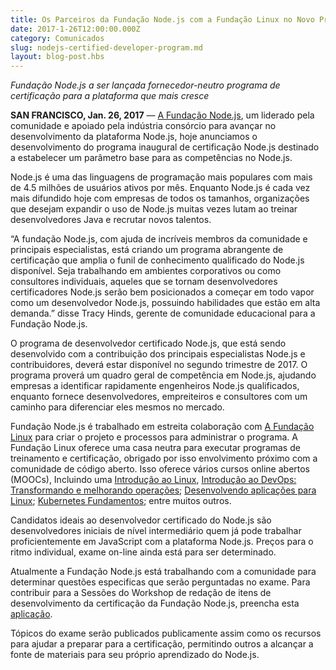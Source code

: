 ```yaml
---
title: Os Parceiros da Fundação Node.js com a Fundação Linux no Novo Programa de Certificação Node.js
date: 2017-1-26T12:00:00.000Z
category: Comunicados
slug: nodejs-certified-developer-program.md
layout: blog-post.hbs
---
```


_Fundação Node.js a ser lançada
fornecedor-neutro programa de certificação para a plataforma que mais cresce_

**SAN FRANCISCO, Jan. 26, 2017** — [A Fundação Node.js](https://foundation.nodejs.org/), um liderado pela comunidade e
apoiado pela indústria consórcio para avançar no desenvolvimento da plataforma Node.js,
hoje anunciamos o desenvolvimento do programa inaugural de certificação Node.js
destinado a estabelecer um parâmetro base para as competências no Node.js.

Node.js é uma das linguagens de programação mais populares com mais de 4.5 milhões
de usuários ativos por mês. Enquanto Node.js é cada vez mais difundido hoje com
empresas de todos os tamanhos, organizações que desejam expandir o uso de Node.js
muitas vezes lutam ao treinar desenvolvedores Java e recrutar
novos talentos.

“A fundação Node.js, com ajuda de incríveis membros da comunidade e principais
especialistas, está criando um programa abrangente de certificação que amplia o
funil de conhecimento qualificado do Node.js disponível. Seja trabalhando em ambientes
corporativos ou como consultores individuais, aqueles que se tornam desenvolvedores
certificadores Node.js serão bem posicionados a começar em todo vapor como um desenvolvedor
Node.js, possuindo habilidades que estão em alta demanda.” disse Tracy Hinds,
gerente de comunidade educacional para a Fundação Node.js.

O programa de desenvolvedor certificado Node.js, que está sendo desenvolvido com a contribuição dos principais
especialistas Node.js e contribuidores, deverá estar disponível no segundo trimestre de 2017. O programa proverá um quadro geral
de competência em Node.js,
ajudando empresas a identificar rapidamente engenheiros Node.js qualificados, enquanto
fornece desenvolvedores, empreiteiros e consultores com um caminho para diferenciar
eles mesmos no mercado.

Fundação Node.js é trabalhado em estreita colaboração com [A Fundação Linux](https://training.linuxfoundation.org/certification/why-certify-with-us) para criar o projeto
e processos para administrar o programa. A Fundação Linux oferece uma
casa neutra para executar programas de treinamento e certificação, obrigado por isso
envolvimento próximo com a comunidade de código aberto. Isso oferece vários cursos
online abertos (MOOCs), Incluindo uma [Introdução ao Linux](https://www.edx.org/course/introduction-linux-linuxfoundationx-lfs101x-0), [Introdução ao DevOps: Transformando e melhorando operações](https://www.edx.org/course/introduction-devops-transforming-linuxfoundationx-lfs161x); [Desenvolvendo aplicações para Linux](https://training.linuxfoundation.org/linux-courses/development-training/developing-applications-for-linux); [Kubernetes Fundamentos](https://training.linuxfoundation.org/linux-courses/system-administration-training/kubernetes-fundamentals); entre muitos outros.

Candidatos ideais ao desenvolvedor certificado do Node.js são desenvolvedores iniciais de nível intermediário
quem já pode trabalhar proficientemente em JavaScript com a plataforma Node.js.
Preços para o ritmo individual, exame on-line ainda está para ser determinado.

Atualmente a Fundação Node.js está trabalhando com a comunidade para determinar questões especificas que serão perguntadas no exame. Para
contribuir para a Sessões do Workshop de redação de itens de desenvolvimento da certificação da Fundação Node.js, preencha esta [aplicação](https://docs.google.com/a/linuxfoundation.org/forms/d/10X9RJ4oLu2IU7cXppnXmwDMdJTetq3i9focw-R7GB8s/viewform?edit_requested=true).

Tópicos do exame serão publicados publicamente assim como os recursos para ajudar a preparar para a
certificação, permitindo outros a alcançar a fonte de materiais para seu próprio aprendizado do Node.js.
